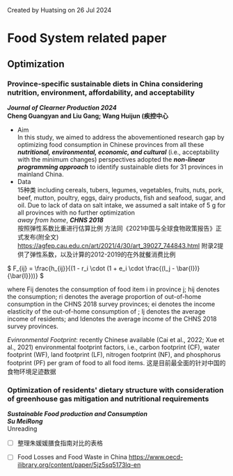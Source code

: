 Created by Huatsing on 26 Jul 2024
# Food System related paper
## Optimization
### Province-specific sustainable diets in China considering nutrition, environment, affordability, and acceptability
***Journal of Clearner Production 2024***  
**Cheng Guangyan and Liu Gang; Wang Huijun (疾控中心** 
* Aim  
In this study, we aimed to address the abovementioned research gap by optimizing food consumption in Chinese provinces from all these ***nutritional, environmental, economic, and cultural*** (i.e., acceptability with the minimum changes) perspectives adopted the ***non-linear programming approach*** to identify sustainable diets for 31 provinces in mainland China.
* Data  
15种类 including cereals, tubers, legumes, vegetables, fruits, nuts, pork, beef, mutton, poultry, eggs, dairy products, fish and seafood, sugar, and oil. Due to lack of data on salt intake, we assumed a salt intake of 5 g for all provinces with no further optimization  
*away from home*, ***CHNS 2018***  
按照弹性系数比重进行估算比例 方法同《2021中国与全球食物政策报告》正式发布(附全文) https://agfep.cau.edu.cn/art/2021/4/30/art_39027_744843.html 附录2提供了弹性系数，以及计算的2012-2019的在外就餐消费比例

$
F_{ij} = \frac{h_{ij}}{(1 - r_i \cdot (1 + e_i \cdot \frac{(I_j - \bar{I})}{\bar{I}}))}
$  

where Fij denotes the consumption of food item i in province j;  hij denotes the consumption; ri denotes the average proportion of out-of-home consumption in the CHNS 2018 survey provinces; ei denotes the income elasticity of the out-of-home consumption of ; Ij denotes the average income of residents; and Idenotes the average income of the CHNS 2018 survey provinces.  

*Evinronmental Footprint*: recently Chinese available (Cai et al., 2022; Xue et al., 2021) environmental footprint factors, i.e., carbon footprint (CF), water footprint (WF), land footprint (LF), nitrogen footprint (NF), and phosphorus footprint (PF) per gram of food to all food items. 这是目前最全面的针对中国的食物环境足迹数据  


  
### Optimization of residents' dietary structure with consideration of greenhouse gas mitigation and nutritional requirements
***Sustainable Food production and Consumption***  
***Su MeiRong***  
Unreading

- [ ] 整理朱媛媛膳食指南对比的表格
- [ ] Food Losses and Food Waste in China https://www.oecd-ilibrary.org/content/paper/5jz5sq5173lq-en

